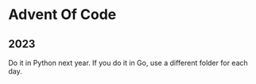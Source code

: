 # Advent Of Code

## 2023
Do it in Python next year. If you do it in Go, use a different folder for each day.
